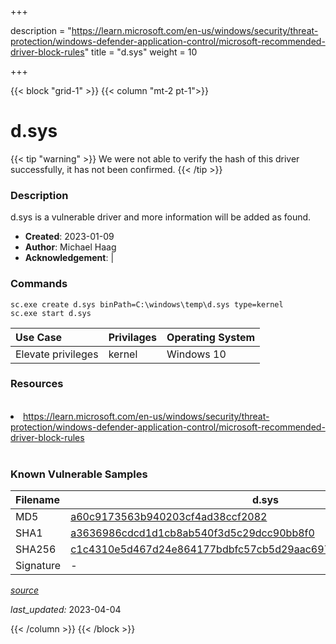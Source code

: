 +++

description = "https://learn.microsoft.com/en-us/windows/security/threat-protection/windows-defender-application-control/microsoft-recommended-driver-block-rules"
title = "d.sys"
weight = 10

+++


{{< block "grid-1" >}}
{{< column "mt-2 pt-1">}}


# d.sys 


{{< tip "warning" >}}
We were not able to verify the hash of this driver successfully, it has not been confirmed.
{{< /tip >}}


### Description

d.sys is a vulnerable driver and more information will be added as found.

- **Created**: 2023-01-09
- **Author**: Michael Haag
- **Acknowledgement**:  | [](https://twitter.com/)

### Commands

```
sc.exe create d.sys binPath=C:\windows\temp\d.sys type=kernel
sc.exe start d.sys
```

| Use Case | Privilages | Operating System | 
|:---- | ---- | ---- |
| Elevate privileges | kernel | Windows 10 |

### Resources
<br>
<li><a href=" https://learn.microsoft.com/en-us/windows/security/threat-protection/windows-defender-application-control/microsoft-recommended-driver-block-rules"> https://learn.microsoft.com/en-us/windows/security/threat-protection/windows-defender-application-control/microsoft-recommended-driver-block-rules</a></li>
<br>

### Known Vulnerable Samples

| Filename | d.sys |
|:---- | ---- | 
| MD5 | <a href="https://www.virustotal.com/gui/file/a60c9173563b940203cf4ad38ccf2082">a60c9173563b940203cf4ad38ccf2082</a> |
| SHA1 | <a href="https://www.virustotal.com/gui/file/a3636986cdcd1d1cb8ab540f3d5c29dcc90bb8f0">a3636986cdcd1d1cb8ab540f3d5c29dcc90bb8f0</a> |
| SHA256 | <a href="https://www.virustotal.com/gui/file/c1c4310e5d467d24e864177bdbfc57cb5d29aac697481bfa9c11ddbeebfd4cc8">c1c4310e5d467d24e864177bdbfc57cb5d29aac697481bfa9c11ddbeebfd4cc8</a> |
| Signature | -   |


[*source*](https://github.com/magicsword-io/LOLDrivers/tree/main/yaml/d.sys.yml)

*last_updated:* 2023-04-04








{{< /column >}}
{{< /block >}}
